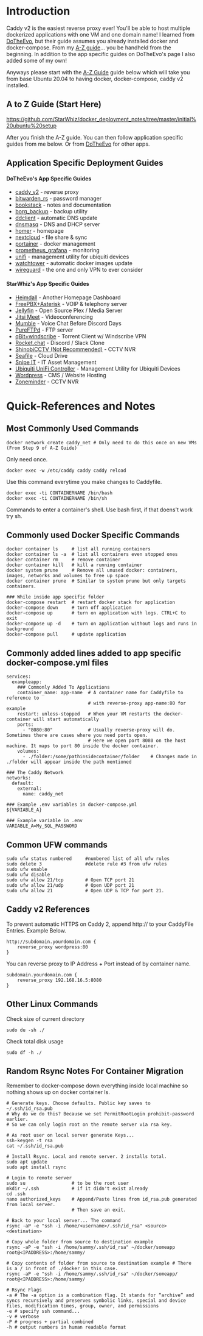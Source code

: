# Introduction
Caddy v2 is the easiest reverse proxy ever! You'll be able to host multiple dockerized applications with one VM and one domain name! I learned from [DoTheEvo](https://github.com/DoTheEvo/selfhosted-apps-docker/tree/master/caddy_v2), but their guide assumes you already installed docker and docker-compose. From my [A-Z guide](https://github.com/StarWhiz/docker_deployment_notes/tree/master/initial%20ubuntu%20setup)... you be handheld from the beginning. In addition to the app specific guides on DoTheEvo's page I also added some of my own!

Anyways please start with the [A-Z Guide](https://github.com/StarWhiz/docker_deployment_notes/tree/master/initial%20ubuntu%20setup) guide below which will take you from base Ubuntu 20.04 to having docker, docker-compose, caddy v2 installed.

## A to Z Guide (Start Here)
https://github.com/StarWhiz/docker_deployment_notes/tree/master/initial%20ubuntu%20setup

After you finish the A-Z guide. You can then follow application specific guides from me below. Or from [DoTheEvo](https://github.com/DoTheEvo/selfhosted-apps-docker) for other apps.

## Application Specific Deployment Guides

#### DoTheEvo's App Specific Guides
* [caddy_v2](https://github.com/DoTheEvo/selfhosted-apps-docker/tree/master/caddy_v2) - reverse proxy
* [bitwarden_rs](https://github.com/DoTheEvo/selfhosted-apps-docker/tree/master/bitwarden_rs) - password manager
* [bookstack](https://github.com/DoTheEvo/selfhosted-apps-docker/tree/master/bookstack) - notes and documentation
* [borg_backup](https://github.com/DoTheEvo/selfhosted-apps-docker/tree/master/borg_backup) - backup utility
* [ddclient](https://github.com/DoTheEvo/selfhosted-apps-docker/tree/master/ddclient) - automatic DNS update
* [dnsmasq](https://github.com/DoTheEvo/selfhosted-apps-docker/tree/master/dnsmasq) - DNS and DHCP server
* [homer](https://github.com/DoTheEvo/selfhosted-apps-docker/tree/master/homer) - homepage
* [nextcloud](https://github.com/DoTheEvo/selfhosted-apps-docker/tree/master/nextcloud) - file share & sync
* [portainer](https://github.com/DoTheEvo/selfhosted-apps-docker/tree/master/portainer) - docker management
* [prometheus_grafana](https://github.com/DoTheEvo/selfhosted-apps-docker/tree/master/prometheus_grafana) - monitoring
* [unifi](https://github.com/DoTheEvo/selfhosted-apps-docker/tree/master/unifi) - management utility for ubiquiti devices
* [watchtower](https://github.com/DoTheEvo/selfhosted-apps-docker/tree/master/watchtower) - automatic docker images update
* [wireguard](https://github.com/DoTheEvo/selfhosted-apps-docker/tree/master/wireguard) - the one and only VPN to ever consider


#### StarWhiz's App Specific Guides
* [Heimdall](https://github.com/StarWhiz/docker_deployment_notes/tree/master/heimdall) - Another Homepage Dashboard
* [FreePBX+Asterisk](https://github.com/StarWhiz/docker_deployment_notes/tree/master/freepbx-asterisk) - VOIP & telephony server
* [Jellyfin](https://github.com/StarWhiz/docker_deployment_notes/tree/master/jellyfin) - Open Source Plex / Media Server
* [Jitsi Meet](https://github.com/StarWhiz/docker_deployment_notes/tree/master/jitsi-meet) - Videoconferencing
* [Mumble](https://github.com/StarWhiz/docker_deployment_notes/tree/master/mumble) - Voice Chat Before Discord Days
* [PureFTPd](https://github.com/StarWhiz/docker_deployment_notes/tree/master/pureftpd) - FTP server
* [qBit+windscribe](https://github.com/StarWhiz/docker_deployment_notes/tree/master/qbit-windscribe) - Torrent Client w/ Windscribe VPN
* [Rocket.chat](https://github.com/StarWhiz/docker_deployment_notes/tree/master/rocketchat) - Discord / Slack Clone
* [ShinobiCCTV (Not Recommended)](https://github.com/StarWhiz/docker_deployment_notes/tree/master/shinobi) - CCTV NVR
* [Seafile](https://github.com/StarWhiz/docker_deployment_notes/tree/master/seafile) - Cloud Drive
* [Snipe IT](https://github.com/StarWhiz/docker_deployment_notes/tree/master/snipeit) - IT Asset Management
* [Ubiquiti UniFi Controller](https://github.com/StarWhiz/docker_deployment_notes/tree/master/unifi-controller) - Management Utility for Ubiquiti Devices
* [Wordpress](https://github.com/StarWhiz/docker_deployment_notes/tree/master/wordpress) - CMS / Website Hosting
* [Zoneminder](https://github.com/StarWhiz/docker_deployment_notes/tree/master/zoneminder) - CCTV NVR

# Quick-References and Notes

## Most Commonly Used Commands
```
docker network create caddy_net # Only need to do this once on new VMs (From Step 9 of A-Z Guide)
```
Only need once.
```
docker exec -w /etc/caddy caddy caddy reload
```
Use this command everytime you make changes to Caddyfile.
```
docker exec -ti CONTAINERNAME /bin/bash
docker exec -ti CONTAINERNAME /bin/sh
```
Commands to enter a container's shell. Use bash first, if that doens't work try sh.

## Commonly used Docker Specific Commands
```
docker container ls     # list all running containers
docker container ls -a  # list all containers even stopped ones
docker container rm     # remove container
docker container kill   # kill a running container
docker system prune     # Remove all unused docker: containers, images, networks and volumes to free up space
docker container prune  # Similar to system prune but only targets containers.

### While inside app specific folder
docker-compose restart  # restart docker stack for application
docker-compose down     # turn off application
docker-compose up       # turn on application with logs. CTRL+C to exit
docker-compose up -d    # turn on application without logs and runs in background
docker-compose pull     # update application
```

## Commonly added lines added to app specific docker-compose.yml files
```
services:
  exampleapp:
    ### Commonly Added To Applications
    container_name: app-name  # A container name for Caddyfile to reference to 
                              # with reverse-proxy app-name:80 for example
    restart: unless-stopped   # When your VM restarts the docker-container will start automatically
    ports:
      - "8080:80"             # Usually reverse-proxy will do. Sometimes there are cases where you need ports open.
                              # Here we open port 8080 on the host machine. It maps to port 80 inside the docker container.
    volumes:
      - ./folder:/some/pathinsidecontainer/folder    # Changes made in ./folder will appear inside the path mentioned

### The Caddy Network
networks:
  default:
    external:
      name: caddy_net
	  
### Example .env variables in docker-compose.yml
${VARIABLE_A}

### Example variable in .env
VARIABLE_A=My_SQL_PASSWORD
```

## Common UFW commands
```
sudo ufw status numbered     #numbered list of all ufw rules
sudo delete 3                #delete rule #3 from ufw rules
sudo ufw enable
sudo ufw disable
sudo ufw allow 21/tcp        # Open TCP port 21
sudo ufw allow 21/udp        # Open UDP port 21
sudo ufw allow 21            # Open UDP & TCP for port 21.
```

## Caddy v2 References
To prevent automatic HTTPS on Caddy 2, append http:// to your CaddyFile Entries. Example Below.
```
http://subdomain.yourdomain.com {
    reverse_proxy wordpress:80
}
```

You can reverse proxy to IP Address + Port instead of by container name.
```
subdomain.yourdomain.com {
    reverse_proxy 192.168.16.5:8080
}
```

## Other Linux Commands
Check size of current directory
```
sudo du -sh ./
```
Check total disk usage
```
sudo df -h ./
```

## Random Rsync Notes For Container Migration
Remember to docker-compose down everything inside local machine so nothing shows up on docker container ls. 
```
# Generate keys. Choose defaults. Public key saves to ~/.ssh/id_rsa.pub
# Why do we do this? Because we set PermitRootLogin prohibit-password earlier.
# So we can only login root on the remote server via rsa key.

# As root user on local server generate Keys...
ssh-keygen -t rsa
cat ~/.ssh/id_rsa.pub

# Install Rsync. Local and remote server. 2 installs total.
sudo apt update
sudo apt install rsync

# Login to remote server
sudo su                 # to be the root user
mkdir ~/.ssh            # if it didn't exist already
cd .ssh
nano authorized_keys    # Append/Paste lines from id_rsa.pub generated from local server.
                        # Then save an exit.
						
# Back to your local server... The command
rsync -aP -e "ssh -i /home/<username>/.ssh/id_rsa" <source> <destination>

# Copy whole folder from source to destination example
rsync -aP -e "ssh -i /home/sammy/.ssh/id_rsa" ~/docker/someapp root@<IPADDRESS>:/home/sammy/ 

# Copy contents of folder from source to destination example # There is a / in front of ./docker in this case.
rsync -aP -e "ssh -i /home/sammy/.ssh/id_rsa" ~/docker/someapp/ root@<IPADDRESS>:/home/sammy/

# Rsync Flags
-a # The -a option is a combination flag. It stands for “archive” and syncs recursively and preserves symbolic links, special and device files, modification times, group, owner, and permissions
-e # specify ssh command...
-v # verbose
-P # progress + partial combined
-h # output numbers in human readable format
```
